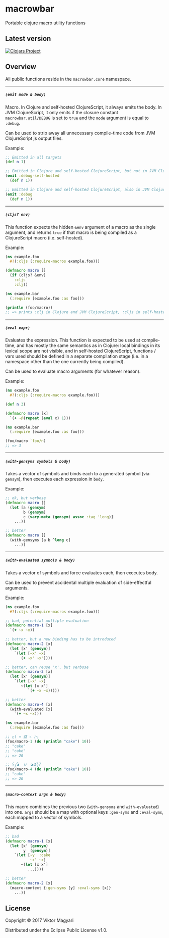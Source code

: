 # macrowbar
Portable clojure macro utility functions

## Latest version

[![Clojars Project](https://img.shields.io/clojars/v/moxaj/macrowbar.svg)](https://clojars.org/moxaj/mikron)

## Overview

All public functions reside in the `macrowbar.core` namespace.

---

##### `(emit mode & body)`

Macro. In Clojure and self-hosted ClojureScript, it always emits the body. In JVM ClojureScript, it only emits if the closure constant `macrowbar.util/DEBUG` is set to `true` and the `mode` argument is equal to `:debug`.

Can be used to strip away all unnecessary compile-time code from JVM ClojureScript js output files.

Example:

```clojure
;; Emitted in all targets
(def n 1)

;; Emitted in Clojure and self-hosted ClojureScript, but not in JVM ClojureScript
(emit :debug-self-hosted
  (def n 1))

;; Emitted in Clojure and self-hosted ClojureScript, also in JVM ClojureScript if and only if DEBUG is set
(emit :debug
  (def n 1))
```

---

##### `(cljs? env)`

This function expects the hidden `&env` argument of a macro as the single argument, and returns `true` if that macro is being compiled as a ClojureScript macro (i.e. self-hosted).

Example:

```clojure
(ns example.foo
  #?(:cljs (:require-macros example.foo)))

(defmacro macro []
  (if (cljs? &env)
    :cljs
    :clj))

(ns example.bar
  (:require [example.foo :as foo]))

(println (foo/macro))
;; => prints :clj in Clojure and JVM ClojureScript, :cljs in self-hosted ClojureScript
```

---

##### `(eval expr)`

Evaluates the expression. This function is expected to be used at compile-time, and has mostly the same semantics as in Clojure: local bindings in its lexical scope are not visible, and in self-hosted ClojureScript, functions / vars used should be defined in a separate compilation stage (i.e. in a namespace other than the one currently being compiled).

Can be used to evaluate macro arguments (for whatever reason).

Example:

```clojure
(ns example.foo
  #?(:cljs (:require-macros example.foo)))

(def n 3)

(defmacro macro [x]
  `(+ ~@(repeat (eval x) 1)))

(ns example.bar
  (:require [example.foo :as foo]))

(foo/macro `foo/n)
;; => 3
```

---

##### `(with-gensyms symbols & body)`

Takes a vector of symbols and binds each to a generated symbol (via `gensym`), then executes each expression in `body`.

Example:

```clojure
;; ok, but verbose
(defmacro macro []
  (let [a (gensym)
        b (gensym)
        c (vary-meta (gensym) assoc :tag 'long)]
    ...))

;; better
(defmacro macro []
  (with-gensyms [a b ^long c]
    ...))
```

---

##### `(with-evaluated symbols & body)`

Takes a vector of symbols and force evaluates each, then executes body.

Can be used to prevent accidental multiple evaluation of side-effectful arguments.

Example:

```clojure
(ns example.foo
  #?(:cljs (:require-macros example.foo)))

;; bad, potential multiple evaluation
(defmacro macro-1 [x]
  `(+ ~x ~x))

;; better, but a new binding has to be introduced
(defmacro macro-2 [x]
  (let [x' (gensym)]
    `(let [~x' ~x]
       (+ ~x' ~x'))))

;; better, can reuse 'x', but verbose
(defmacro macro-3 [x]
  (let [x' (gensym)]
    `(let [~x' ~x]
       ~(let [x x']
          `(+ ~x ~x)))))

;; better
(defmacro macro-4 [x]
  (with-evaluated [x]
    `(+ ~x ~x)))

(ns example.bar
  (:require [example.foo :as foo]))

;; ლ( ¤ 益 ¤ )┐
(foo/macro-1 (do (println "cake") 10))
;; "cake"
;; "cake"
;; => 20

;; ʕ༼◕  ౪  ◕✿༽ʔ
(foo/macro-4 (do (println "cake") 10))
;; "cake"
;; => 20
```

---

##### `(macro-context args & body)`

This macro combines the previous two (`with-gensyms` and `with-evaluated`) into one. `args` should be a map with optional keys `:gen-syms` and `:eval-syms`, each mapped to a vector of symbols.

Example:

```clojure
;; bad
(defmacro macro-1 [x]
  (let [x' (gensym)
        y  (gensym)]
    `(let [~y  :cake
           ~x' ~x]
       ~(let [x x']
          ...))))

;; better
(defmacro macro-2 [x]
  (macro-context {:gen-syms [y] :eval-syms [x]}
    ...))
```

## License

Copyright © 2017 Viktor Magyari

Distributed under the Eclipse Public License v1.0.
